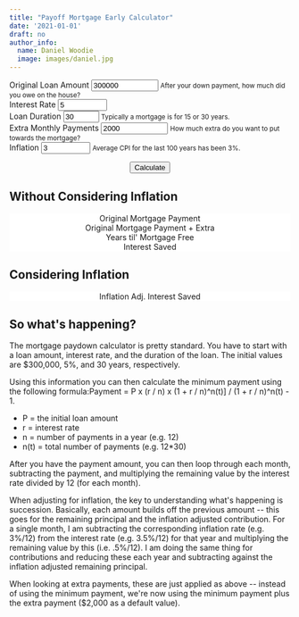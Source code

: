 ```yaml
---
title: "Payoff Mortgage Early Calculator"
date: '2021-01-01'
draft: no
author_info:
  name: Daniel Woodie
  image: images/daniel.jpg
---
```



<script src="https://unpkg.com/intersection-observer"></script>
<script src="https://unpkg.com/scrollama"></script>
<script src="https://d3js.org/d3.v6.js"></script>
<script src=//cdnjs.cloudflare.com/ajax/libs/seedrandom/2.3.10/seedrandom.min.js></script>

<main>
<form>
  <div class="container">
    <div class="row">
      <div class="form-group col-sm-3">
        <label for="original_loan_amount">Original Loan Amount</label>
        <input type="number" class="form-control" id="original_loan_amount" aria-describedby="original_loan_amount_help" value="300000" min="0" max="1000000000">
        <small id="original_loan_amount_help" class="form-text text-muted">After your down payment, how much did you owe on the house?</small>
      </div>
      <div class="form-group col-sm-2">
        <label for="interest_rate">Interest Rate</label>
        <input type="number" class="form-control" id="interest_rate" aria-describedby="annual_expenses_help" value="5" min="0" max="100" step=".01">
      </div>
      <div class="form-group col-sm-2">
        <label for="loan_duration">Loan Duration</label>
        <input type="number" class="form-control" id="loan_duration" aria-describedby="loan_duration" value="30" min="2" max="100">
        <small id="loan_duration_help" class="form-text text-muted">Typically a mortgage is for 15 or 30 years.</small>
      </div>
      <div class="form-group col-sm-3">
        <label for="extra_payments">Extra Monthly Payments</label>
        <input type="number" class="form-control" id="extra_payments" aria-describedby="extra_payments" value="2000" min="0" max="1000000000">
        <small id="extra_payments_help" class="form-text text-muted">How much extra do you want to put towards the mortgage?</small>
      </div>
      <div class="form-group col-sm-2">
        <label for="inflation_rate">Inflation</label>
        <input type="number" class="form-control" id="inflation_rate" aria-describedby="inflation_rate_help" value="3" min="0" max="100" step=".01">
        <small id="inflation_rate_help" class="form-text text-muted">Average CPI for the last 100 years has been 3%.</small>
      </div>
    </div>
  </div>
</form>

<section id="scrolly3">
    <div class="btn-holder">
    <button class="btn btn-primary vis-btn" onclick="runmortgagepayoff()">Calculate</button>
    </div>
    <figure>
      <div id="random_walk"></div>
    </figure>
</section>
<section>
<h2>Without Considering Inflation</h2>
  <figure>
    <div class="container">
        <div class="row">
          <div class="col-sm counter-header">Original Mortgage Payment
            <div id="original_mortgage_payment"></div>
          </div>
          <div class="col-sm counter-header">Original Mortgage Payment + Extra
            <div id="total_mortgage_payment"></div>
          </div>
          <div class="col-sm counter-header">Years til' Mortgage Free
            <div id="no_years_to_payoff"></div>
          </div>
          <div class="col-sm counter-header">Interest Saved
            <div id="amt_of_interest_saved"></div>
          </div>
        </div>
      </div>
  </figure>
<h2>Considering Inflation</h2>
  <figure>
    <div class="container">
        <div class="row">
          <div class="col-sm counter-header">Inflation Adj. Interest Saved
            <div id="infl_adj_amt_of_interest_saved"></div>
          </div>
        </div>
      </div>
  </figure>

</section>



## So what's happening?

The mortgage paydown calculator is pretty standard. You have to start with a loan amount, interest rate, and the duration of the loan. The initial values are $300,000, 5%, and 30 years, respectively.

Using this information you can then calculate the minimum payment using the following formula:Payment = P x (r / n) x (1 + r / n)^n(t)] / (1 + r / n)^n(t) - 1.

- P = the initial loan amount
- r = interest rate
- n = number of payments in a year (e.g. 12)
- n(t) = total number of payments (e.g. 12*30)

After you have the payment amount, you can then loop through each month, subtracting the payment, and multiplying the remaining value by the interest rate divided by 12 (for each month). 

When adjusting for inflation, the key to understanding what's happening is succession. Basically, each amount builds off the previous amount -- this goes for the remaining principal and the inflation adjusted contribution. For a single month, I am subtracting the corresponding inflation rate (e.g. 3%/12) from the interest rate (e.g. 3.5%/12) for that year and multiplying the remaining value by this (i.e. .5%/12). I am doing the same thing for contributions and reducing these each year and subtracting against the inflation adjusted remaining principal.

When looking at extra payments, these are just applied as above -- instead of using the minimum payment, we're now using the minimum payment plus the extra payment ($2,000 as a default value).

<section>


</section>
  
</main>


<style>

  #scrolly1, #scrolly2 {
    position: relative;
    background-color: #ffffff;
    padding: 1rem;
  }

  article {
    position: relative;
    padding: 0;
    max-width: 20rem;
    margin: 0 auto;
  }
  figure {
    position: -webkit-sticky;
    position: sticky;
    left: 0;
    width: 100%;
    margin: 0;
    -webkit-transform: translate3d(0, 0, 0);
    -moz-transform: translate3d(0, 0, 0);
    transform: translate3d(0, 0, 0);
    background-color: #fff;
    -webkit-transform:translateZ(0px);
    -moz-transform:translateZ(0px);
    -o-transform:translateZ(0px);
    transform:translateZ(0px);
    z-index:0;
  }
  
  figure p {
    text-align: center;
    padding: 1rem;
    position: absolute;
    top: 50%;
    left: 50%;
    -moz-transform: translate(-50%, -50%);
    -webkit-transform: translate(-50%, -50%);
    transform: translate(-50%, -50%);
    -webkit-transform:translateZ(0px);
    -moz-transform:translateZ(0px);
    -o-transform:translateZ(0px);
    transform:translateZ(0px);
    z-index:0;
    font-size: 8rem;
    font-weight: 900;
    color: #fff;
  }
  .step {
    position: relative;
    margin: 0 auto 2rem auto;
    color: #000000;
    background-color: #fff;
    border: 1px solid;
    box-shadow: 2px 5px 2px 2px #888888;
    text-align: center;
    -webkit-transform:translateZ(0px);
    -moz-transform:translateZ(1000px);
    -o-transform:translateZ(1000px);
    transform:translateZ(1000px);
    z-index:1000;
  }
  .step:last-child {
    margin-bottom: 80vh;
  }
  .step.is-active p {
    background-color: #3CB371;
    color: #fff;
  }
  .step p {
    text-align: center;
    padding: 1rem;
    font-size: 1.5rem;
    background-color: #d5d5d5;
    color: #fff;
  }
  .step div {
    padding-left: .5rem;
    padding-right: .5rem;
  }
  
  
  .btn-holder {
    text-align: center;
  }
  
  
  .overlay {
        fill: none;
        pointer-events: all;
    }

    .focus circle {
        fill: steelblue;
    }

    .tooltip {
        width: 150px;
        padding: 4px 10px;
        border: 1px solid #aaa;
        border-radius: 4px;
        box-shadow: 2px 2px 4px rgba(0,0,0,0.3);
        position: absolute;
        background-color: white;
        font-size: 14px;
        pointer-events: none;
        -webkit-transition: all 0.25s;
        -moz-transition: all 0.25s;
        -ms-transition: all 0.25s;
        -o-transition: all 0.25s;
        transition: all 0.25s;
        opacity: 1 !important;
    }

    .tooltip div {
        margin: 3px 0;
    }

    .tooltip-date, .tooltip-likes {
        font-weight: bold;
    }
    
    .counter-header {
      text-align:center;
    }
    
    #original_mortgage_payment, #total_mortgage_payment, #no_years_to_payoff, #amt_of_interest_saved, #infl_adj_amt_of_interest_saved {
      font-size: 40px;
    }

</style>



<script>

  
  // Calls for the final visualization
  // kick things off
  // set the dimensions and margins of the graph
  const margin_rw = {top: 10, right: 30, bottom: 30, left: 75},
    parentDivmd_rw = document.getElementById("random_walk");
    width_rw = parentDivmd_rw.clientWidth - margin_rw.left - margin_rw.right;
    height_rw = 400;
  
  const x_rw = d3.scaleLinear().range([0,width_rw]);
  const xAxis_rw = d3.axisBottom().scale(x_rw);
  
  const y_rw = d3.scaleLinear().range([height_rw, 0]);
    const yAxis_rw = d3.axisLeft().scale(y_rw);
  
  // append the svg object to the body of the page
  const svg_rw = d3.select("#random_walk")
    .append("svg")
      .attr("width", width_rw + margin_rw.left + margin_rw.right)
      .attr("height", height_rw + margin_rw.top + margin_rw.bottom)
    .append("g")
      .attr("transform", `translate(${margin_rw.left},${margin_rw.top})`);
  
  // text label for the y axis
  svg_rw.append("text")
      .attr("transform", "rotate(-90)")
      .attr("y", 0 - margin_rw.left)
      .attr("x",0 - (height_rw / 2))
      .attr("dy", "1em")
      .style("text-anchor", "middle")
      .text("Remaining Loan Amount in Dollars");
  
  // text label for the x axis
  svg_rw.append("text")             
      .attr("transform",
            "translate(" + (width_rw/2) + " ," + 
                           (height_rw + margin_rw.top + 20) + ")")
      .style("text-anchor", "middle")
      .text("Years");
  
  var legend_keys = ["Standard Paydown", "Inflation Adj. Standard", "With Extra Payments", "Inflation Adj. With Extra"];
    graph_colors = ["#003f5c", "#3CB371", "#a5a5a5", "#d5d5d5"];

  var lineLegend = svg_rw.selectAll(".lineLegend").data(legend_keys)
      .enter().append("g")
      .attr("class","lineLegend")
      .attr("transform", function (d,i) {
              return "translate(" + (width_rw/1.2 - margin_rw.right - margin_rw.left) + "," + (i*20)+")";
          });
  
  lineLegend.append("text").text(function (d) {return d;})
      .attr("transform", "translate(15,9)"); //align texts with boxes
  
  lineLegend.append("rect")
      .attr("fill", function (d, i) {return graph_colors[i]; })
      .attr("width", 10).attr("height", 10);
  

    
  
  function runmortgagepayoff(numsims) {
    
    // Remove everything from the last run
    svg_rw
      .selectAll(".loan_amount_paydown_line")
      .remove();
    svg_rw
      .selectAll(".extra_loan_amount_paydown_line")
      .remove();
    svg_rw
      .selectAll(".infl_loan_amount_paydown_line")
      .remove();
    svg_rw
      .selectAll(".infl_extra_loan_amount_paydown_line")
      .remove();
      
    // Instantiate inputs
    // ids: original_loan_amount, interest_rate, loan_duration, extra_payments
    var original_loan_amount = Number(document.getElementById('original_loan_amount').value);
      interest_rate = Math.round( (Number(document.getElementById('interest_rate').value) / 100) * 100) / 100;
      inflation_rate = Math.round( (Number(document.getElementById('inflation_rate').value) / 100) * 100) / 100;
      monthly_interest_rate = interest_rate / 12;
      monthly_inflation_rate = inflation_rate / 12;
      loan_duration = Number(document.getElementById('loan_duration').value);
      no_of_payments = loan_duration * 12;
      monthly_payment = Math.round(((original_loan_amount*monthly_interest_rate) * ((1+monthly_interest_rate) ** no_of_payments) ) / ( ((1+monthly_interest_rate) ** (no_of_payments))-1)*100) / 100;
      extra_payment = Number(document.getElementById('extra_payments').value);
      total_mortgage_payment = Math.round( (monthly_payment + extra_payment) * 100) / 100;
      standard_payoff = [];
      extra_payoff = [];
      new_no_years_to_payoff = [];
      amt_of_interest_saved = [];

    loan_amount_paydown = [{ser1: 0, ser2: original_loan_amount, ser3: 0}];
    extra_loan_amount_paydown = [{ser1: 0, ser2: original_loan_amount, ser3: 0}];
    infl_loan_amount_paydown = [{ser1: 0, ser2: original_loan_amount, ser3: 0, ser4: monthly_payment}];
    infl_extra_loan_amount_paydown = [{ser1: 0, ser2: original_loan_amount, ser3: 0, ser4: total_mortgage_payment}];
    
    for (let i = 1; i <= no_of_payments; i++) {
      
      // if it's the last iteration do something different
      if (i == (no_of_payments)) {

        infl_adj_payment = Math.round( (infl_loan_amount_paydown[i-1].ser2) * 100) / 100;
        
        loan_amount_paydown[i] = {ser1: Math.round(i/12 * 100) / 100, 
                                ser2: Math.round( ((loan_amount_paydown[i-1].ser2 * (1 + monthly_interest_rate) ) - monthly_payment) * 100) / 100, 
                                ser3: Math.round( (loan_amount_paydown[i-1].ser3 + monthly_payment) * 100) / 100};
                                
        infl_loan_amount_paydown[i] = {ser1: Math.round(i/12 * 100) / 100, 
                                     ser2: Math.round(((infl_loan_amount_paydown[i-1].ser2 * (1 + monthly_interest_rate - monthly_inflation_rate)) - (infl_adj_payment)) * 100) / 100, 
                                     ser3: Math.round( (infl_loan_amount_paydown[i-1].ser3 + (infl_adj_payment)) * 100) / 100,
                                     ser4: infl_adj_payment};

      } else {
      
        infl_adj_payment = Math.round( (infl_loan_amount_paydown[i-1].ser4 * (1 - monthly_inflation_rate)) * 100) / 100;
        console.log(infl_adj_payment);
        
        loan_amount_paydown[i] = {ser1: Math.round(i/12 * 100) / 100, 
                                ser2: Math.round( ((loan_amount_paydown[i-1].ser2 * (1 + monthly_interest_rate) ) - monthly_payment) * 100) / 100, 
                                ser3: Math.round( (loan_amount_paydown[i-1].ser3 + monthly_payment) * 100) / 100};
                                
        infl_loan_amount_paydown[i] = {ser1: Math.round(i/12 * 100) / 100, 
                                     ser2: Math.round(((infl_loan_amount_paydown[i-1].ser2 * (1 + monthly_interest_rate - monthly_inflation_rate)) - (infl_adj_payment)) * 100) / 100, 
                                     ser3: Math.round( (infl_loan_amount_paydown[i-1].ser3 + (infl_adj_payment)) * 100) / 100,
                                     ser4: infl_adj_payment};
      
      }
      
      
                                
      if (extra_loan_amount_paydown[extra_loan_amount_paydown.length - 1].ser2 > 0) {
      
        extra_new_amount = Math.round( ((extra_loan_amount_paydown[i-1].ser2 * (1 + monthly_interest_rate) ) - (total_mortgage_payment)) * 100) / 100;
        infl_total_payment = Math.round( (infl_extra_loan_amount_paydown[i-1].ser4 * (1 - monthly_inflation_rate)) * 100) / 100;
        infl_extra_new_amount = Math.round( ((infl_extra_loan_amount_paydown[i-1].ser2 * (1 + monthly_interest_rate - monthly_inflation_rate)) - (infl_total_payment)) * 100) / 100;
        
        if (extra_new_amount > 0) {
        
          extra_loan_amount_paydown[i] = {ser1: Math.round(i/12 * 100) / 100, 
                                          ser2: extra_new_amount, 
                                          ser3: Math.round((extra_loan_amount_paydown[i-1].ser3 + total_mortgage_payment)*100) / 100};
                                          
          infl_extra_loan_amount_paydown[i] = {ser1: Math.round(i/12 * 100) / 100, 
                                               ser2: infl_extra_new_amount, 
                                               ser3: Math.round((infl_extra_loan_amount_paydown[i-1].ser3 + infl_total_payment)*100) / 100,
                                               ser4: infl_total_payment};
        
        } else {
        
          extra_loan_amount_paydown[i] = {ser1: Math.round(i/12 * 100) / 100, 
                                          ser2: 0, 
                                          ser3: Math.round( (extra_loan_amount_paydown[i-1].ser3 + extra_loan_amount_paydown[i-1].ser2) * 100) / 100};
          
          infl_extra_loan_amount_paydown[i] = {ser1: Math.round(i/12 * 100) / 100, 
                                               ser2: 0, 
                                               ser3: Math.round((infl_extra_loan_amount_paydown[i-1].ser3 + infl_extra_loan_amount_paydown[i-1].ser2)*100) / 100,
                                               ser4: infl_total_payment}
        
        }
      }
    
    };
    
    var amount_saved = Math.round( (d3.max(loan_amount_paydown, d => d.ser3) - d3.max(extra_loan_amount_paydown, d => d.ser3)) * 100)/100;
      infl_amount_saved = Math.round( (infl_loan_amount_paydown[infl_loan_amount_paydown.length - 1].ser3 - infl_extra_loan_amount_paydown[infl_extra_loan_amount_paydown.length - 1].ser3) * 100)/100;
      new_years = Math.round( (d3.max(extra_loan_amount_paydown, d => d.ser1)) * 10) / 10;
      
      console.log(infl_loan_amount_paydown[infl_loan_amount_paydown.length - 1].ser3);
      console.log(infl_extra_loan_amount_paydown[infl_extra_loan_amount_paydown.length - 1].ser3);
      
      
    update_counts("original_mortgage_payment", monthly_payment - 100, monthly_payment, false);
    update_counts("total_mortgage_payment", total_mortgage_payment - 100, total_mortgage_payment, false);
    update_counts("no_years_to_payoff", 0, new_years, true);
    update_counts("amt_of_interest_saved", amount_saved - 100, amount_saved, false);
    if (infl_amount_saved > 1) {
    
      update_counts("infl_adj_amt_of_interest_saved", infl_amount_saved - 1, infl_amount_saved, false);
    
    } else {
      update_counts("infl_adj_amt_of_interest_saved", infl_amount_saved + 1, infl_amount_saved, false);
    
    }
    
    console.log(infl_amount_saved);
    
    // Draw the outline of the graph
    // Initialise a X axis:
    svg_rw.append("g")
      .attr("transform", `translate(0, ${height_rw})`)
      .attr("class","myXaxis_rw");
      
    // Create the X axis:
    x_rw.domain([0, loan_duration + 1]);
    svg_rw.selectAll(".myXaxis_rw")
      .call(xAxis_rw);
    
    const xScale_rw = d3
      .scaleLinear()
      .range([0, width_rw])
      .domain([0, loan_duration + 1]);
    
    // Initialize an Y axis
    svg_rw.append("g")
      .attr("class","myYaxis_rw");

    // create the Y axis
    y_rw.domain([0, original_loan_amount*1.1]);
    svg_rw.selectAll(".myYaxis_rw")
      .transition()
      .duration(1000)
      .call(yAxis_rw);
      
    // Create scales
    const yScale_rw = d3
      .scaleLinear()
      .range([height_rw, 0])
      .domain([0, original_loan_amount*1.1]);

    const line_rw = d3
               .line()
               .x(d => xScale_rw(d.ser1))
               .y(d => yScale_rw(d.ser2));

    // Add path
    const fire_number_rw = svg_rw
      .append("path")
      .datum(loan_amount_paydown)
      .attr("class", "loan_amount_paydown_line")
      .attr("fill", "none")
      .attr("stroke", "#003f5c")
      .attr("stroke-linejoin", "round")
      .attr("stroke-linecap", "round")
      .attr("stroke-width", 3)
      .attr("d", line_rw);
      
    const fire_numberLength_rw = fire_number_rw.node().getTotalLength();
    
    const fire_numberPath_rw = d3
      .transition()
      .ease(d3.easeSin)
      .duration(2000);
      
    fire_number_rw
      .attr("stroke-dashoffset", fire_numberLength_rw)
      .attr("stroke-dasharray", fire_numberLength_rw)
      .transition(fire_numberPath_rw)
      .attr("stroke-dashoffset", 0);
      
      
    const infl_fire_number_rw = svg_rw
      .append("path")
      .datum(infl_loan_amount_paydown)
      .attr("class", "infl_loan_amount_paydown_line")
      .attr("fill", "none")
      .attr("stroke", "#3CB371")
      .attr("stroke-linejoin", "round")
      .attr("stroke-linecap", "round")
      .attr("stroke-width", 3)
      .attr("d", line_rw);
      
    const infl_fire_numberLength_rw = infl_fire_number_rw.node().getTotalLength();
    
    const infl_fire_numberPath_rw = d3
      .transition()
      .delay(2000)
      .ease(d3.easeSin)
      .duration(2000);
      
    infl_fire_number_rw
      .attr("stroke-dashoffset", infl_fire_numberLength_rw)
      .attr("stroke-dasharray", infl_fire_numberLength_rw)
      .transition(infl_fire_numberPath_rw)
      .attr("stroke-dashoffset", 0);
      
      
    
    // Add path
    const extra_fire_number_rw = svg_rw
      .append("path")
      .datum(extra_loan_amount_paydown)
      .attr("class", "extra_loan_amount_paydown_line")
      .attr("fill", "none")
      .attr("stroke", "#a5a5a5")
      .attr("stroke-linejoin", "round")
      .attr("stroke-linecap", "round")
      .attr("stroke-width", 3)
      .attr("d", line_rw);
      
    const extra_fire_numberLength_rw = extra_fire_number_rw.node().getTotalLength();
    
    const extra_fire_numberPath_rw = d3
      .transition()
      .delay(4000)
      .ease(d3.easeSin)
      .duration(2000);
      
    extra_fire_number_rw
      .attr("stroke-dashoffset", extra_fire_numberLength_rw)
      .attr("stroke-dasharray", extra_fire_numberLength_rw)
      .transition(extra_fire_numberPath_rw)
      .attr("stroke-dashoffset", 0);
      
    const infl_extra_fire_number_rw = svg_rw
      .append("path")
      .datum(infl_extra_loan_amount_paydown)
      .attr("class", "infl_extra_loan_amount_paydown_line")
      .attr("fill", "none")
      .attr("stroke", "#d5d5d5")
      .attr("stroke-linejoin", "round")
      .attr("stroke-linecap", "round")
      .attr("stroke-width", 3)
      .attr("d", line_rw);
      
    const infl_extra_fire_numberLength_rw = infl_extra_fire_number_rw.node().getTotalLength();
    
    const infl_extra_fire_numberPath_rw = d3
      .transition()
      .delay(6000)
      .ease(d3.easeSin)
      .duration(2000);
      
    infl_extra_fire_number_rw
      .attr("stroke-dashoffset", infl_extra_fire_numberLength_rw)
      .attr("stroke-dasharray", infl_extra_fire_numberLength_rw)
      .transition(infl_extra_fire_numberPath_rw)
      .attr("stroke-dashoffset", 0);
  
  };
  
  // parse the date / time
  var bisectX = d3.bisector(function(d) { return d.ser1; }).left;
  
  function numberWithCommas(x) {
      return x.toString().replace(/\B(?=(\d{3})+(?!\d))/g, ",");
  }
  
  function update_counts(id, startamount, uptoamount, digits) {
    if (digits == true) {
      if (uptoamount > 0) {
        var counts=setInterval(updated);
        var upto=startamount;
        function updated(){
            var count= document.getElementById(id);
            upto += 1;
            count.innerHTML=numberWithCommas(upto/10);
            if(upto>=uptoamount*10)
            {
                clearInterval(counts);
            }
        }
      } else {
        // var count= document.getElementById(id);
        // count.innerHTML=numberWithCommas(uptoamount);
        var counts=setInterval(updated);
        var upto=100;
        function updated(){
            var count= document.getElementById(id);
            upto -= 1;
            count.innerHTML=numberWithCommas(upto/10);
            if(upto>=uptoamount*10)
            {
                clearInterval(counts);
            }
        }
      }
    } else {
      if (uptoamount > 0) {
        var counts=setInterval(updated);
        var upto=startamount;
        function updated(){
            var count= document.getElementById(id);
            count.innerHTML=numberWithCommas(++upto);
            if(upto===uptoamount)
            {
                clearInterval(counts);
            }
        }
      } else {
        // var count= document.getElementById(id);
        // count.innerHTML=numberWithCommas(uptoamount);
        var counts=setInterval(updated);
        var upto=startamount;
        function updated(){
            var count= document.getElementById(id);
            count.innerHTML=numberWithCommas(--upto);
            if(upto===uptoamount)
            {
                clearInterval(counts);
            }
        }
      }
    
    }
  }
  
  runmortgagepayoff();


</script>

